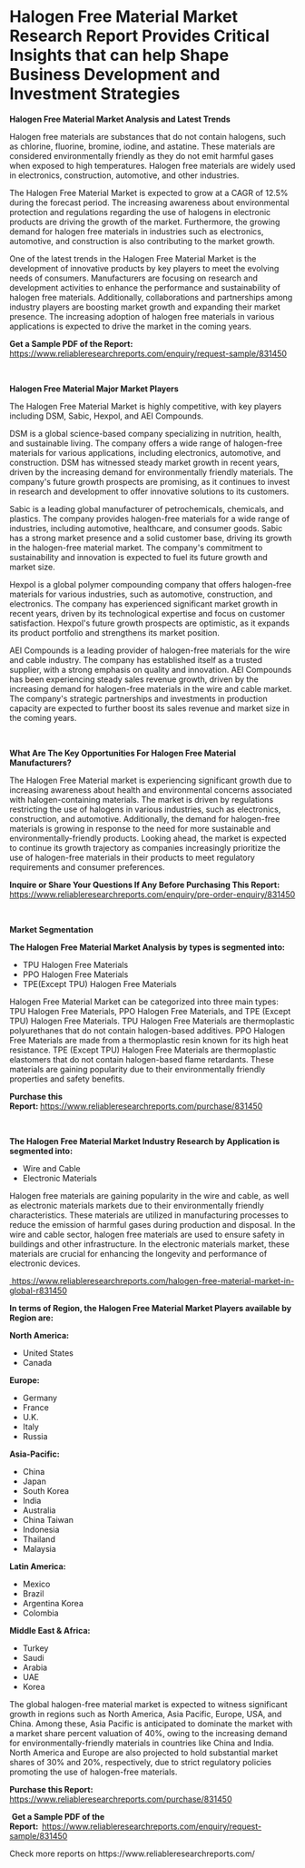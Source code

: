 <p><h1>Halogen Free Material Market Research Report Provides Critical Insights that can help Shape Business Development and Investment Strategies</h1></p><p><strong>Halogen Free Material Market Analysis and Latest Trends</strong></p>
<p><p>Halogen free materials are substances that do not contain halogens, such as chlorine, fluorine, bromine, iodine, and astatine. These materials are considered environmentally friendly as they do not emit harmful gases when exposed to high temperatures. Halogen free materials are widely used in electronics, construction, automotive, and other industries.</p><p>The Halogen Free Material Market is expected to grow at a CAGR of 12.5% during the forecast period. The increasing awareness about environmental protection and regulations regarding the use of halogens in electronic products are driving the growth of the market. Furthermore, the growing demand for halogen free materials in industries such as electronics, automotive, and construction is also contributing to the market growth.</p><p>One of the latest trends in the Halogen Free Material Market is the development of innovative products by key players to meet the evolving needs of consumers. Manufacturers are focusing on research and development activities to enhance the performance and sustainability of halogen free materials. Additionally, collaborations and partnerships among industry players are boosting market growth and expanding their market presence. The increasing adoption of halogen free materials in various applications is expected to drive the market in the coming years.</p></p>
<p><strong>Get a Sample PDF of the Report:&nbsp;</strong> <a href="https://www.reliableresearchreports.com/enquiry/request-sample/831450">https://www.reliableresearchreports.com/enquiry/request-sample/831450</a></p>
<p>&nbsp;</p>
<p><strong>Halogen Free Material Major Market Players</strong></p>
<p><p>The Halogen Free Material Market is highly competitive, with key players including DSM, Sabic, Hexpol, and AEI Compounds. </p><p>DSM is a global science-based company specializing in nutrition, health, and sustainable living. The company offers a wide range of halogen-free materials for various applications, including electronics, automotive, and construction. DSM has witnessed steady market growth in recent years, driven by the increasing demand for environmentally friendly materials. The company's future growth prospects are promising, as it continues to invest in research and development to offer innovative solutions to its customers.</p><p>Sabic is a leading global manufacturer of petrochemicals, chemicals, and plastics. The company provides halogen-free materials for a wide range of industries, including automotive, healthcare, and consumer goods. Sabic has a strong market presence and a solid customer base, driving its growth in the halogen-free material market. The company's commitment to sustainability and innovation is expected to fuel its future growth and market size.</p><p>Hexpol is a global polymer compounding company that offers halogen-free materials for various industries, such as automotive, construction, and electronics. The company has experienced significant market growth in recent years, driven by its technological expertise and focus on customer satisfaction. Hexpol's future growth prospects are optimistic, as it expands its product portfolio and strengthens its market position.</p><p>AEI Compounds is a leading provider of halogen-free materials for the wire and cable industry. The company has established itself as a trusted supplier, with a strong emphasis on quality and innovation. AEI Compounds has been experiencing steady sales revenue growth, driven by the increasing demand for halogen-free materials in the wire and cable market. The company's strategic partnerships and investments in production capacity are expected to further boost its sales revenue and market size in the coming years.</p></p>
<p>&nbsp;</p>
<p><strong>What Are The Key Opportunities For Halogen Free Material Manufacturers?</strong></p>
<p><p>The Halogen Free Material market is experiencing significant growth due to increasing awareness about health and environmental concerns associated with halogen-containing materials. The market is driven by regulations restricting the use of halogens in various industries, such as electronics, construction, and automotive. Additionally, the demand for halogen-free materials is growing in response to the need for more sustainable and environmentally-friendly products. Looking ahead, the market is expected to continue its growth trajectory as companies increasingly prioritize the use of halogen-free materials in their products to meet regulatory requirements and consumer preferences.</p></p>
<p><strong>Inquire or Share Your Questions If Any Before Purchasing This Report:</strong> <a href="https://www.reliableresearchreports.com/enquiry/pre-order-enquiry/831450">https://www.reliableresearchreports.com/enquiry/pre-order-enquiry/831450</a></p>
<p>&nbsp;</p>
<p><strong>Market Segmentation</strong></p>
<p><strong>The Halogen Free Material Market Analysis by types is segmented into:</strong></p>
<p><ul><li>TPU Halogen Free Materials</li><li>PPO Halogen Free Materials</li><li>TPE(Except TPU) Halogen Free Materials</li></ul></p>
<p><p>Halogen Free Material Market can be categorized into three main types: TPU Halogen Free Materials, PPO Halogen Free Materials, and TPE (Except TPU) Halogen Free Materials. TPU Halogen Free Materials are thermoplastic polyurethanes that do not contain halogen-based additives. PPO Halogen Free Materials are made from a thermoplastic resin known for its high heat resistance. TPE (Except TPU) Halogen Free Materials are thermoplastic elastomers that do not contain halogen-based flame retardants. These materials are gaining popularity due to their environmentally friendly properties and safety benefits.</p></p>
<p><strong>Purchase this Report:&nbsp;</strong><a href="https://www.reliableresearchreports.com/purchase/831450">https://www.reliableresearchreports.com/purchase/831450</a></p>
<p>&nbsp;</p>
<p><strong>The Halogen Free Material Market Industry Research by Application is segmented into:</strong></p>
<p><ul><li>Wire and Cable</li><li>Electronic Materials</li></ul></p>
<p><p>Halogen free materials are gaining popularity in the wire and cable, as well as electronic materials markets due to their environmentally friendly characteristics. These materials are utilized in manufacturing processes to reduce the emission of harmful gases during production and disposal. In the wire and cable sector, halogen free materials are used to ensure safety in buildings and other infrastructure. In the electronic materials market, these materials are crucial for enhancing the longevity and performance of electronic devices.</p></p>
<p><a href="https://www.reliableresearchreports.com/halogen-free-material-market-in-global-r831450">&nbsp;https://www.reliableresearchreports.com/halogen-free-material-market-in-global-r831450</a></p>
<p><strong>In terms of Region, the Halogen Free Material Market Players available by Region are:</strong></p>
<p>
    <p> <strong> North America: </strong>
        <ul>
            <li>United States</li>
            <li>Canada</li>
        </ul>
        </p> 
    <p> <strong> Europe: </strong>
        <ul>
            <li>Germany</li>
            <li>France</li>
            <li>U.K.</li>
            <li>Italy</li>
            <li>Russia</li>
        </ul>
        </p> 
    <p> <strong> Asia-Pacific: </strong>
        <ul>
            <li>China</li>
            <li>Japan</li>
            <li>South Korea</li>
            <li>India</li>
            <li>Australia</li>
            <li>China Taiwan</li>
            <li>Indonesia</li>
            <li>Thailand</li>
            <li>Malaysia</li>
        </ul>
        </p> 
    <p> <strong> Latin America: </strong>
        <ul>
            <li>Mexico</li>
            <li>Brazil</li>
            <li>Argentina Korea</li>
            <li>Colombia</li>
        </ul>
        </p> 
    <p> <strong> Middle East & Africa: </strong>
        <ul>
            <li>Turkey</li>
            <li>Saudi</li>
            <li>Arabia</li>
            <li>UAE</li>
            <li>Korea</li>
        </ul>
    </p>
    </p>
<p><p>The global halogen-free material market is expected to witness significant growth in regions such as North America, Asia Pacific, Europe, USA, and China. Among these, Asia Pacific is anticipated to dominate the market with a market share percent valuation of 40%, owing to the increasing demand for environmentally-friendly materials in countries like China and India. North America and Europe are also projected to hold substantial market shares of 30% and 20%, respectively, due to strict regulatory policies promoting the use of halogen-free materials.</p></p>
<p><strong>Purchase this Report: </strong><a href="https://www.reliableresearchreports.com/purchase/831450">https://www.reliableresearchreports.com/purchase/831450</a></p>
<p>&nbsp;<strong>Get a Sample PDF of the Report:&nbsp;&nbsp;</strong><a href="https://www.reliableresearchreports.com/enquiry/request-sample/831450">https://www.reliableresearchreports.com/enquiry/request-sample/831450</a></p>
<p><strong></strong></p>
<p>Check more reports on https://www.reliableresearchreports.com/</p>